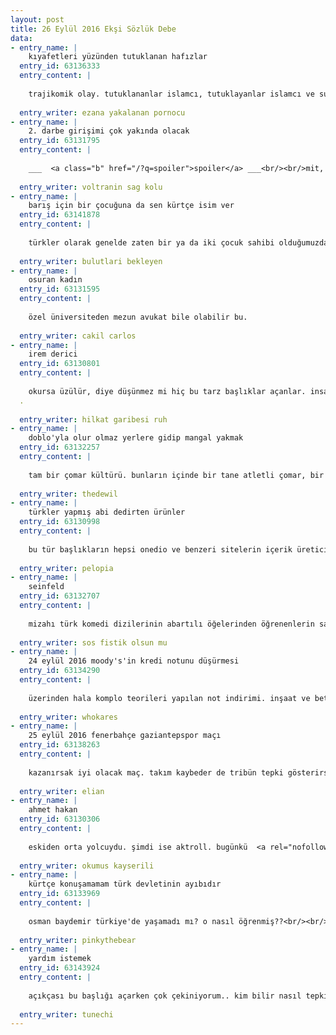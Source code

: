 ```yaml
---
layout: post
title: 26 Eylül 2016 Ekşi Sözlük Debe
data:
- entry_name: |
    kıyafetleri yüzünden tutuklanan hafızlar
  entry_id: 63136333
  entry_content: |
    
    trajikomik olay. tutuklananlar islamcı, tutuklayanlar islamcı ve suçlu yine laik, seküler ve atatürkçü kesim...
    
  entry_writer: ezana yakalanan pornocu
- entry_name: |
    2. darbe girişimi çok yakında olacak
  entry_id: 63131795
  entry_content: |
    
    ___  <a class="b" href="/?q=spoiler">spoiler</a> ___<br/><br/>mit, tsk vb. buralarda milli, mandacı olmayan, şucu bucu olmayan, liyakatli insanları istihdam edilmeli.<br/>___ <a class="b" href="/?q=spoiler">spoiler</a> ___<br/><br/>geldiniz mi şimdi lafımıza? bunca yıl hain ilan ettiğiniz ulusalcılar size yıllarca bunu söyledi. vatanın herbir kaynağını yok pahasına sattınız yabancılara, şimdi iki tane yatırım firmasının iki dudağı arasındayız. özelleştirmelerden toplanan paralarla yeni yatırım alanları yaratalım dedik, bu hayat sürekli böyle sürmez yarın ters düşersen bunlar karşımıza çıkar dedik, bizi bile yabancı düşmanı olmakla suçladınız. bunlaaar diye başladığınız konuşmalarla ötelediniz bizi. tecrübeli bürökratları uzaklaştırıp hakaret ettiniz, adalette dedeleri temizleyip (!) sizin çocukları yerleştirdiniz. <br/><br/>ülkeyi ateşin içine attınız el birliğiyle. olan herşeyde sorumluluğunuz var. <br/><br/>oysa ki biz ne dediysek ülkemizi ve milletimizi sevdiğimiz için söylemiştik.<br/><br/>edit: bu entry bu röportajı veren albaya değil, yıllarca laf anlatmaya çalıştığımız gözü kulağı kapalı akp seçmenine yazılmıştır.
   
  entry_writer: voltranin sag kolu
- entry_name: |
    barış için bir çocuğuna da sen kürtçe isim ver
  entry_id: 63141878
  entry_content: |
    
    türkler olarak genelde zaten bir ya da iki çocuk sahibi olduğumuzdan, onlara koyacağımız isimler bizim için en değerli kişi ya da kavramlara ait..<br/><br/>on çocuğumuz olsaydı belki birine koyardık ama... kısmet.<br/><br/>edit: anadolu'nun dilleri elbette zenginliğimiz. mesela <a rel="nofollow noopener" class="url" target="_blank" href="http://www.youtube.com/watch?v=xrzLbpxYL-s" title="http://www.youtube.com/watch?v=xrzLbpxYL-s">romeika</a>.
   
  entry_writer: bulutlari bekleyen
- entry_name: |
    osuran kadın
  entry_id: 63131595
  entry_content: |
    
    özel üniversiteden mezun avukat bile olabilir bu.
    
  entry_writer: cakil carlos
- entry_name: |
    irem derici
  entry_id: 63130801
  entry_content: |
    
    okursa üzülür, diye düşünmez mi hiç bu tarz başlıklar açanlar. insanların dış görünüşleriyle dalga geçmek nasıl bir kafanın ürünüdür..<br/><br/>düşünce yoksulu bir suser hezeyanı.<br/><br/>edit: <a rel="nofollow noopener" class="url" target="_blank" href="http://i.hizliresim.com/2jo502.png" title="http://i.hizliresim.com/2jo502.png">şu</a> da şurada dursun.<br/><br/>edit 2: hangimiz l&m'den sonra at olmak istemedik ki. ata can kurban. o ayrı. ama kullanımdaki boyutu anlamak için de joyce olmaya gerek yok. bir insanın eylem ve fikirlerini beğenmemek onun dış görünüşüyle dalga geçmek hakkını vermez kimseye. hayır, çok zalimce bu.
  .
   
  entry_writer: hilkat garibesi ruh
- entry_name: |
    doblo'yla olur olmaz yerlere gidip mangal yakmak
  entry_id: 63132257
  entry_content: |
    
    tam bir çomar kültürü. bunların içinde bir tane atletli çomar, bir tane sıkmabaş dişi çomar (laf anlamaması elzemdir), birkaç tane çocuk çomar bulunmak zorundadır..<br/><br/>yer olarak bisiklet yolu, e-5 kenarı, florya sahili, tem'de güvenlik şeridi vs. olabilir. burda önce doblo'ya zula edilmiş piknik eşyaları, mangal, futbol topu, sofra bezi, semaver gibi bilumum zerzevat boşaltılır. derhal semaverle mangal yakılır. çocuklar yere ayağını basar basmaz doğaya salınır ve sağın solun anasını sikmeye başlarlar. çiçek varsa yolar, insan varsa kafa sikerler.
   
  entry_writer: thedewil
- entry_name: |
    türkler yapmış abi dedirten ürünler
  entry_id: 63130998
  entry_content: |
    
    bu tür başlıkların hepsi onedio ve benzeri sitelerin içerik üreticileri tarafından bedavaya beyin fırtınası yaptırmak için açılıyor. hakkınızı arayın siz enayi misiniz sözlükçüler??<br/><br/>ayrıca yurt dışına çıkar çıkmaz modern dünyada kullandığımız hiçbir siki türklerin icat etmediğini görürsünüz. ama o <a class="b" href="/?q=taharet+muslu%c4%9fu">taharet musluğu</a> yok mu o <a class="b" href="/?q=taharet+muslu%c4%9fu">taharet musluğu</a>...<br/><br/><a rel="nofollow noopener" class="url" target="_blank" href="https://twitter.com/textonomy" title="https://twitter.com/textonomy">bkz. ne demek lan bu taharet</a>
   
  entry_writer: pelopia
- entry_name: |
    seinfeld
  entry_id: 63132707
  entry_content: |
    
    mizahı türk komedi dizilerinin abartılı öğelerinden öğrenenlerin sadece kramer karakterini beğenmesi gayet doğaldır. kısmet olur da bir gün sarkazm falan öğrenirlerse jerry'i, george'u ve hatta elaine'i de seveceklerine şüphe yoktur..<br/><br/>not: kramer gelmiş geçmiş en iyi karakterlerden biridir ama seilfeld'in kramer'a indirgenmesi kabul edilemez.
   
  entry_writer: sos fistik olsun mu
- entry_name: |
    24 eylül 2016 moody's'in kredi notunu düşürmesi
  entry_id: 63134290
  entry_content: |
    
    üzerinden hala komplo teorileri yapılan not indirimi. inşaat ve beton dna'mızda var, ama araştırmak, öğrenmek, bilgi sahibi olup daha sonra yorum yapma alışkanlığımız yok..<br/><br/>moody's ve benzeri kuruluşların çok uzun süredir türkiye hakkında ettiği bir laf var:<br/><br/>"dış kaynaklı likiditeye fazla bağımlısınız. borcunuzu kendi kaynaklarınızla çevirmenizi sağlayacak yapısal reformları yapmazsanız, sonunuz karanlık."<br/><br/>evet, fazlaca basitleştirdim, ama konunun özü bu.<br/><br/>bakın, <a rel="nofollow noopener" class="url" target="_blank" href="http://i.hizliresim.com/gXYV5R.png" title="http://i.hizliresim.com/gXYV5R.png">şuraya bir screenshot yükledim...</a> bu sayfada moodys'in son bir senedir türkiye hakkında açıkladığı rapor ve görüşlerin bir listesi var. moody's gibi kurumların adını ve varlığını demokrasi nöbeti sırasında öğrenenlerin aydınlanması açısından gönderdim bu link'i.<br/><br/>gelelim içeriğe:<br/><br/>- 27 ağustos 2015: türkiye'deki erken seçim, politik kararsızlığı uzatıp, aksi yönde esen ekonomik rüzgarı güçlendirebilir.<br/><br/>- 2 kasım 2015: seçim sonuçları politik belirsizliği azalttı, fakat kredi durumu politik yürütmeye bağlı.<br/><br/>- 4 aralık 2015: moody's türkiye'nin baa3 kredi notunu ve ileriye dönük negatif görünümü yerinde tuttu.<br/><br/>- 26 şubat 2016: türkiye devleti - yüksek jeopolitik risk, temel kredi sorunlarını yoğunlaştırıyor.<br/><br/>- 7 mart 2016: türkiye'nin ticari verileri, negatif kredi göstergesi olan ihracat sorunlarını ortaya döktü. <br/><br/>- 6 nisan 2016: bankacılık sisteminin ileriye dönük görünümü - yavaşlayan ekonomi, artmakta olan finansman maliyeti negatif öngörümüzü destekliyor.<br/><br/>- 6 mayıs 2016: türkiye devleti - politik karışıklık reform öngörüsünü olumsuz etkilerken, dış kaynaklı şoklara olan zafiyeti yükseltiyor.<br/><br/>- 13 temmuz 2016: türkiye devleti - brexit'in direk etkisi sınırlı, fakat buna bağlı olan volatilite türkiye'nin dışa bağımlı zafiyetini daha da kötüleştirebilir.<br/><br/>bundan önceki tarihlerde de bazı giriler var... bunların ekran görüntüsünü yollamıyorum. kendiniz bulun.<br/><br/>- 16 nisan 2014: türkiye - temel etkenler hakındaki geleceğe yönelik görüşümüz durağandan negatife çevrildi.<br/><br/>- 19 mayıs 2014: rusya ve türkiye'deki yüksek enflasyon, milli ve kurumsal yatırımcılar için negatiftir.<br/><br/>- 9 haziran 2015: seçim sonuçları politik belirsizliği yükseltirken, ekonomik reformların uygulanmasını da geciktirebilir.<br/><br/>bu kadar yeter.<br/><br/>yukarıdaki veriye bakınca sürekli ortaya çıkıp duran bir kelime öbeği var:<br/><br/>"ekonomik reformlar"<br/><br/>nedir bu ekonomik reformlar? belli ki akp hükümeti seneler önce bir takım reformların uygulamaya konulacağının sözünü vermiş, ama zamanla bu sözden uzaklaşmış. bu reformlar belli ki türkiye'nin dışa bağımlılığını azaltma amacına sahip. bazı raporları inidirip okursanız bunu anlarsınız. <br/><br/>peki moody's neden türkiye'nin dışa bağımlılığının azalmasını istiyor? öyle ya, bunu istemesi gereken biziz. hatta demokrasi nöbetinden gelip burada yorum yazan ahmak, moody's kurumunun türkiye'yi dışa bağlamaya çalıştığı düşüncesinde.<br/><br/>oysa paranın devleti, dini yoktur. ekonomik temel güçlüyse yatırım alırsınız. temeliniz zayıfsa, yatırım sizden kaçar. ekonomik temelin güçlü olabilmesinin en önemli gerekliliklerinden biri de dış kaynaklı likiditeye bağımlılığın azalmasıdır. şöyle anlatalım... siz daha önce aldığınız borcu başka birinden borç alıp kapatmaya başladıysanız, temeliniz çürümüştür. moody's gibi kurumların anlatmaya çalıştığı şey şu...:<br/><br/>"sayın türkiye, daha fazla üretemiyorsan daha az harca. daha çok ciro topla. kendini daha iyi çevir."<br/><br/>evet.<br/><br/>karşı çıktığınız kurumun mesajı bu.<br/><br/>bir sonraki cümlesine "eyyyyyyyy moody's" diye başlayacak şahıs ise hala toprağa beton dökme derdinde. neden? çünkü iç pazarı sadece o sektör ayakta tutuyor. bir nevi morfin. o morfin kesilse hasta acıdan yataktan fırlayacak duruma gelmiş. batılı kreditörler morfini azalttıkça bizim uzun gidip sarraf'ların, arapların kapısında sabahlıyor. morfin, yani sıcak para azalınca o inşaat sektörü de duracak. farkında. ondan sonrası politik ölüm.<br/><br/>uzun'un en büyük korkusu 15 temmuz filan değil. uzun'un en büyük korkusu derin bir ekonomik kriz. onu ertelemeye uğraşıyor. eğer kriz gelmeden ülkeyi tam bir diktatörlüğe çevirebilise ne ala. yoksa koltuk gitti.<br/><br/>evet, ortada oynanan bir oyun var.<br/><br/>ama oyunu oynayan moody's değil. moody's sadece kendi görevini yapıyor.<br/><br/>oyunun baş aktörü beştepe'de.
   
  entry_writer: whokares
- entry_name: |
    25 eylül 2016 fenerbahçe gaziantepspor maçı
  entry_id: 63138263
  entry_content: |
    
    kazanırsak iyi olacak maç. takım kaybeder de tribün tepki gösterirse dayak yiyebilirler. futbolcular daha kalabalık.
    
  entry_writer: elian
- entry_name: |
    ahmet hakan
  entry_id: 63130306
  entry_content: |
    
    eskiden orta yolcuydu. şimdi ise aktroll. bugünkü  <a rel="nofollow noopener" class="url" target="_blank" href="http://sosyal.hurriyet.com.tr/yazar/ahmet-hakan_131/ve-ucuncu-saldiri-geldi-bu-kez-hedef-ekonomi_40230880" title="http://sosyal.hurriyet.com.tr/yazar/ahmet-hakan_131/ve-ucuncu-saldiri-geldi-bu-kez-hedef-ekonomi_40230880">yazısını</a> sabah gazetesinde yazsa sırıtmaz. <br/>ne yazmış bu omurgasız bir bakalım.<br/>"birinci saldırı 17 aralıkta gelmiş." saldırıymış. yoksa devletlülerimizin yolsuzluğu falan yok ortada. peki nasıl atlatmışız?<br/>"birinciyi atlattık. çünkü halkın sağduyusu, yolsuzluk diye harekete geçenlerin gerçek niyet, hedef ve maksatlarını kavradı."<br/>yani halk bu durumun farkına varmayıp da akp'ye oy vermeseydi ülke elden gitmişti demeye getiriyor. <br/>aslında kızacak bir durum yok. helal olsun uzuna. hem bunların gazetelerini milletvekilli öncülüğünde taşlatıyor hem bu gazetenin yazarı olan bu omurgasızı dövdürüyor hem de aynı gazetede kendi propagandasını yaptırıyor. <br/>hak ediyor bunlar, hak ediyoruz hepimiz. bu kalitesizin en çok okunan yazarlardan biri olduğu bir memlekette uzun insaflı bile davranıyor aslında.
   
  entry_writer: okumus kayserili
- entry_name: |
    kürtçe konuşamamam türk devletinin ayıbıdır
  entry_id: 63133969
  entry_content: |
    
    osman baydemir türkiye'de yaşamadı mı? o nasıl öğrenmiş??<br/><br/>debe edit:seni seviyorum cemiyet.bugün yarın ve daima.burayı okuduğunu biliyorum.beni tanıyorsun,sadece bir düşün.
   
  entry_writer: pinkythebear
- entry_name: |
    yardım istemek
  entry_id: 63143924
  entry_content: |
    
    açıkçası bu başlığı açarken çok çekiniyorum.. kim bilir nasıl tepkiler alacağım.. ama gücüm kalmadı gerçekten ve hiç kimse ama hiç kimse yok yanımda.. ne annem, ne babam, ne arkadaş bildiğim insanlar.. kimse...<br/><br/>babamı zaten 2 yaşımdayken kaybettim. annemden ise bahsetmek bile istemiyorum. çünkü anlatınca çok absürd geliyor insanlara, inanmak istemiyorlar. ancak zamanla kendi gözleriyle gördükleri zaman bana hak verebiliyorlar..<br/><br/>23 yaşımdayım ve küçük yaşlardan beri uyuşturucu kullanıyorum. artık bıktım. eroin bağımlısıyım şuanda. tedavi olmak ve düzgün bi hayat yaşamak istiyorum ama buna gücüm yok. eroin bağımlılığını bilenler bilir madde almadığınız takdirde krize girersiniz. yani ben her gün bu maddeyi almak durumundayım. bu yüzden para da biriktiremiyorum hastaneye yatmak için. fransız lape hastanesi 4 günlük tedavi için 3000 tl para talep ediyor.<br/><br/>şu hastaneye yatabilsem, çıksam zaten işime gücüme girip kendi ayaklarım üzerinde durabilirim. ama tedavi olmadan ne çalışma ne de başka bişey yapabilme şansım var.<br/><br/>gerçekten bıkmış vaziyetteyim. yardım isteyebileceğim hiç kimsem yok. ne o çok sevip saydığınız akrabalar, ne arkadaşlar. kimseden hayır yok. zaten kimseden yardım isteyebilecek bi insan da değilim. aç kalsam bile isteyemiyorum. diyeceksiniz ki madem öyle burda neden böyle istiyorsun. burada kimliğimi kimse bilmiyor. ancak yardım etmek isteyen kişiler bana ulaşıp kimliğimi öğrenebilecekler. bu beni biraz cesaretlendirdi ve şansımı denemeye karar verdim..<br/><br/>benim tek istediğim hastaneye yatıp tedavi olmama yardım edebilecek birisi varsa buna yardım etmesi. hatta bunu bi borç olarak bile yapabilirler. hastaneden çıktıktan sonra işe girdiğimde isterlerse taksit taksit geri öderim.<br/><br/>çok güçsüz ve bitik durumdayım.. inanın şunları yazarken bile boğazım düğümleniyor.. anlatamıyorum, kendimi ifade edemiyorum..<br/><br/>belki yardım edemeseniz bile bi akıl vereniniz çıkar.. bilmiyorum..<br/><br/>___ <a class="b" href="/?q=edit">edit</a> ___<br/><br/>2 kişiden mesaj aldım şuana kadar. ikisine de çok teşekkür ediyorum. mesaj atan kişilerden birisi amatem'i önermiş.<br/><br/>fakat şöyle bir durum var. amatem'lerin hali berbat durumda. 2-3 ay sonraya randevu verebiliyorlar. sigortasız kişilerden ücret talep ediyorlar ve benim de sigortam yok.<br/><br/>ayrıca amatemlerde suboxone tedavisi uygulanıyor. bu ilacın içinde de eroin var. ve tedaviyi gördükten sonra bu ilacı düzenli olarak kullanmaya devam ediyorsunuz. yani bu sefer de ilacın bağımlısı oluyorsunuz. o da tedavi olabilirseniz. çünkü daha önce amateme gitmiş bir çok kişiden içerisinin ne kadar kötü olduğunu duydum, dinledim.. amatem'de genelde giren hastalar tedavilerinin ilk veya 2. günlerinde imza vererek çıkıyorlar çünkü içeride uygulanan ilaçların krizinize hiç bir etkisi olmuyor.. yani acı çekmek zorunda bırakılıyorsunuz. özel hastanelerin en ucuzu bahsettiğim fransız hastanesi. gerçekten güzel hizmet veriyorlar. ne bir kriz yaşıyorsunuz ne en ufak acı çekiyorsunuz. hemşireler çok ilgililer. bu hastanelerin bu kadar pahalı olmalarının sebebi de zaten amatemin tek çare olması kendileri haricinde. ve amatemi gerçekten kimse tercih etmiyor. amateme gidenlerin neredeyse tümü suboxone yazdırmak için gidiyorlar. yazdırdıkları suboxoneları dışarıda tanesi 15-20 tl ye satıp tekrar eroin alıyorlar. amatemin tek esprisi bu..<br/><br/>lütfen, yalvarıyorum beni yanlış anlamayın..<br/>ben kimseden para koparmaya falan çalışmıyorum. gelin eğer yardım etmeye niyetliyseniz misafirim olun. evimi görün. köpeğimle tanıştırayım sizi. beni tanıyın.. ben kötü bir insan değilim.. eğer ki hastaneye yatmama maddi destek olmaya karar verirseniz de buyrun hastaneye ödemeyi kendiniz yapın. doktorumla kendiniz görüşün. ben kesinlikle "bana para verin hastaneye yatacağım" demiyorum kimseye.. gerçekten gücüm yok ve yemin ediyorum ki gözlerim dolu dolu yazıyorum bunları.. artık eroini keyif için içmiyorum. şuan önümde var, sigaram da var. dokunmuyorum. içimden gelmiyor. krize girdiğimde düzelmek için, normale dönmek için alıyorum sadece..<br/><br/>lütfen beni bi fırsatçı olarak görmeyin. sizin iyi dileklerinizi bile almak bana büyük mutluluk veriyor.. <br/><br/>___ <a class="b" href="/?q=edit+2">edit 2</a> ___<br/><br/>mesajlar almaya devam ediyorum. eski entrylerim yüzünden beni trollükle suçlayanlar oluyor.. evet önceden annemin sahip olduğu opel astra marka arabayı kullanıyordum. fakat artık annemle beraber yaşamıyoruz. çok derin bir konu olduğu için hakkında konuşmak istemiyorum. kendisi bana yardımda bulunmuyor hiç bir şekilde. hatta görüşmüyoruz bile. zaten ben madde kullanmaya başlamadan önce de böyleydik. kendisine "bana ne annelik yaptın" dediğimde "ne istediysen aldım, cebinden paranı eksik etmedim" gibi bi cevap verebilecek kadar yanlış anlamış bir insan anneliği.. zaten 12-13 yaşında neden uyuşturucuya başvurduğumu da tahmin edebilirsiniz bu sebepten dolayı..<br/><br/>dediğim gibi eğer ki yanımda durmak, bana destek olmak isterseniz. buyrun gelin beni tanıyın. yaşadığım yeri görün. beni görün. illa destek olmanıza da gerek yok. dostum olursunuz. insan tanırsınız. hatta belki ders alırsınız.<br/><br/>sizden tek istediğim beni yanlış anlamayın. kimsenin 1 kuruşunda gözüm yok. ama artık yapabilecek bişey bulamıyorum. nasıl kurtulacağımı bilmiyorum. elimde imkanım yok. son çare burada derdimi anlatmak geldi aklıma.. <br/><br/>___ <a class="b" href="/?q=edit+3">edit 3</a> ___<br/><br/>gecenin bu vaktinde kalbi bu kadar temiz insanların çıkıp mesaj atması, iyi dileklerini iletmesi o kadar güzel birşey ki.. bundan tam 1 saat öncesinde gerçekten o kadar umutsuzdum ki aşırı doz almayı falan düşünüyordum ciddi ciddi. ki son zamanlarda o kadar kötü bir ruh hali içerisindeyim ki köpeğim olmasa ardımda belki çoktan intihar etmiştim.. ama şimdi sizin sayenizde en azından biraz mutlu oldum..<br/><br/>kendisi buraya yazmak ister mi bilmem ama ilk mesaj atan kişiye çok yalnız olduğumu, kötü hissettiğimi ve müsaitse beni aramasını rica ettim. eksik olmasın aradı.. biraz konuştuk.. o kadar iyi geldi ki..<br/><br/>benim işe girdikten sonra okulumu okurken para biriktirip bi iş kurma hayalim var.. çok da sermaye istemiyor.. bir dövme dükkanı.. eğer açabilirsem o dükkanı benim durumumda olan kişilere kesinlikle yardım edeceğim.. tedavi masrafları vb..<br/><br/>zaten şuandan itibaren önümüzdeki süreçten sürekli sizleri haberdar edeceğim bu başlık altında.. şansım yaver gider de hastaneye yatabilirsem, çıktığımda neler yapıyor olduğumu vs. sürekli yazacağım buraya..<br/><br/>(bkz: <a class="b" href="/?q=iyi+insanlar+iyi+ki+vars%c4%b1n%c4%b1z">iyi insanlar iyi ki varsınız</a>)<br/><br/>___ <a class="b" href="/?q=edit+4">edit 4</a> ___<br/><br/>arkadaş benim özelimi burda paylaşmak kimliğimi afişe etmek nedir? ben zaten durumumu anlatıyorum. ayrıca ilk entryde de belirttiğim gibi annemle artık görüşmüyoruz. o görüntülerdeki araba da anneme ait olan arabadır. azcık şerefiniz varsa benim şahsi bilgilerimi paylaştığınız entryleri kaldırırsınız. bu kadar şüpheli bakıyorsanız pm atın ben size ev adresimi veriyim gelin kendi gözlerinizle görün neye sahibim veya neye sahip değilim..<br/><br/>yazıklar olsun gerçekten nasıl bu kadar vicdansız ve nefret dolu olabiliyorsunuz?<br/><br/>kaç kişi pm attı bana 100-200 tl yollayalım diye kaç kişiyi reddettim. sizler ne kadar art niyetli ve karaktersiz insanlarsınız?<br/><br/>diğer mesajları paylaşmayacağım ama emin olun beni yalancılıkla, sahtekarlıkla itham eden kişilerden daha karakterli bir insanım...<br/><br/>___ <a class="b" href="/?q=edit+5">edit 5</a> ___<br/><br/>sağolsun bana destek olmak için pm atan arkadaşlardan birisiyle (bkz: <a class="b" href="/?q=uzaysakini">uzaysakini</a>) şuanda skype'da konuşuyoruz. eğer ki yazdıklarımın yalan olduğunu veya samimi olmadığımı düşünenler varsa pm atabilirler skype ismim için. bunun dışında muhabbet etmek beni dinlemek yada sormak istediklerinizi sormak için de pm atıp skype adımı öğrenebilirsiniz.. buyrun gelin konuşalım..<br/><br/>ama ben tekrar söylüyorum.. lütfen bana para teklif etmeyin.. hesap numarası istemeyin.. ben sizden para istemiyorum..<br/>ancak hastaneye yatmama yardım ederseniz kabul ederim yardımlarınızı.. atıyorum birisi çıkar "tamam kardeşim gel hastaneye yatıralım" seni derse ondan benimle beraber gelip hastane ücretini kendisinin bizzat ödemesini rica ederim..<br/><br/>veya bu işi üstlenmek isteyen (yardım toplama) birisi varsa buyursun.. ama ben kimseden hesabıma vs. para yatırmasını istemiyorum, kabul de etmiyorum..<br/><br/>___ <a class="b" href="/?q=edit+6">edit 6</a> ___<br/><br/>arkadaşlar girilen entryleri okudum ve gerçekten kanım dondu. cezasını çeksin vb tarzında entryler görmek gerçekten üzücü.. öncelikle şunu söylemek istiyorum ben açık açık hastanenin talep ettiği ücreti yazdım. ve sadece bu miktara ihtiyacım olduğunu belirttim.. bunun dışında benden hesap numarası isteyen arkadaşlar da oldu kendilerine sadece teşekkür ettim.<br/><br/>ben çıkıp da "sokakta kalıyorum, çok bitik durumdayım" demedim.. sadece 23 yaşındayım, bir gelirim yok ve tek başıma kaldım.. şuanda yanımda kimse yok destek olabilecek.. zaten bu yüzden buraya bu şekilde yazmamın sebebi de bu. benim instagram profilimi paylaşıp, araba sürerken videomu paylaşıp beni yalancılıkla, sahtekarlıkla itham edenler olmuş.. o videoda kullandığım araba annemin adına olan yakın zamana kadar kendimin de kullandığı arabadır.. fakat annemle artık görüşmüyoruz.. <br/><br/>zaten baştada belirttiğim gibi kimseden yardım isteyemiyordum. bu başlığı açarken bile çok çekinerek açtım. nasıl bir instagram profili görmeyi düşünüyodunuz bilmiyorum ama zaten benim sosyal çevrem benim bu maddeyi kullandığımı bilmiyor. bundan zaten utanıyorum. eğer samimiyetimden şüpheleniyorsanız buyrun pm atın skype adımı, numaramı veriyim benimle birebir tanışın..<br/><br/>bana bu şekilde sahtekar vs. diyen kişilerin ne kendisi ne de yakın çevresi umarım bu illetle karşılaşmazlar yine de..<br/><br/>birazcık saygı ve anlayış istiyorum sizden..<br/><br/>___ <a class="b" href="/?q=edit+7">edit 7</a> ___<br/><a class="b" href="/entry/63146655">#63146655</a><br/><br/>o entry tamamen mizah amaçlı yazılmış bi entry. türkiye'de nissan 370z yok. ben karaktersiz yada dilenci değilim. burda hesap numarası verip para toplamıyorum. aksine pm atıp hesap numarası isteyenlere de sadece teşekkür edip bu şekilde yardım toplamaya çalışmadığımı da söylüyorum.<br/><br/>sizin gibi boş insanlardan tiksiniyorum. iğrenç karaktersiz adamlardan başka bişey değilsiniz.<br/><br/>ne bekliyordunuz? ne olsun istiyordunuz? burda bu şekilde yardım istemek için sokakta yatıyor olmam mı gerekli? yada hergün sıkıntılarımı mı paylaşmalıydım instagramımdan, twitterımdan? sizler öyle mi yapıyorsunuz? bu sahte çağda hepimiz olduğumuzun aksine kendimizi süper mutlu göstermiyor muyuz çevremize? benim sosyal çevremde doğru düzgün kullandığımı bilen insan bile yok. böyle bişey paylaşılır mı? ne yapmalıydım kalkıp "merhaba ben bağımlıyım" diye kendimi ifşa mı etmeliydim? gerçi gerek yok siz yapıyosunuz benim yerime. hem "biz bu çocuğu böyle ifşa ediyoruz ama bu çocuğun hayatını nasıl etkileriz? ileride iş hayatında, sosyal hayatında problemler yaşar mı? hayatı sikilir mi?" diye bile düşünmeden yapıyorsunuz..<br/><br/>aşağılıksınız.. bi bağımlıdan daha aşağılıksınız.. insan ahı almanın ne olduğunun farkında bile olmayan aşağılıklarsınız..<br/><br/>ama yine de söylüyorum; umarım ne siz ne de bir yakınınız sınanırsınız bu illetle.. tek dileğim iflah olmanız.. ben uyuşturucuyu bırakırım ama sizin karakterinizi düzeltmeniz pek zor.. ne diyelim.. allah kurtarsın...<br/><br/>___ <a class="b" href="/?q=edit+8">edit 8</a> ___<br/>ya gerçekten hayret etmemek elde değil. neymiş amatemi beğenmiyormuşuz, özel hastanede 4 günde acı çekmeden bırakmak mümkün değilmiş. ayrıca bağımlı olduğumu vs. kimliğimi açıklayarak kanıtlamak zorundaymışım..<br/><br/>senin yakana mı yapıştım bana yardım et diye? kapına mı dayandım para ver diye?<br/><br/>sen hiç amatem'e gittin mi? gördün mü nasıl hizmet verildiğini? kapıda eroin karşılığı suboxone satanları gördün mü? yada 2-3 ay sıra bekleyip, hadi şansı yaver gidip de içerideki şartlara dayanıp 1 girip 5 çıkan adam gördün mü?<br/><br/>amatem'e giriyorsun, çeşit çeşit insanla beraber yatıyorsun. bilmediğin şeyler öğreniyorsun, yeni torbacılar keşfediyorsun.<br/><br/>bunları bilmiyorsanız bari araştırın. çok zor değil ya. sözlükteki amatem başlığına bakın en azından..<br/><br/>neymiş 4 günde eroin mi bırakılırmış.. çok biliyorsun sen ya! ara kardeşim balıklı rum hastanesini. ara fransız lape'yi, sırp pırgiç ermeni hastanesini sor bakalım bırakılıyor muymuş bırakılmıyor muymuş.<br/><br/>ya faydanız yok tamam, eyvallah. nedir bu zarar verme aşkınız? neden bu kadar nefret dolusunuz abi siz? ne yaptım ulan ben size?<br/><br/>çalmıyorum çırpmıyorum, torbacılık yapmıyorum, adam kandırıp dolandırmıyorum. ne istiyorsunuz abi benden? ben buraya derdimi sıkıntımı yazmışım, yardım talep etmişim. üstelik pm atıp "100-200 gönderebilirim" diyenleri bile geri çevirmişim.. <br/><br/>neymiş; zorla mı bağımlı yapmışlar beni.. evet zorla yapmadılar. evet her derdi olan da buna başvurmuyor. ama ben bunun ana vatanında gazi mahallesi gibi bi semtin dibinde büyüdüm. belki zorla başlatmadılar ama ilk başladığım dönemde kullandığım şeyin eroin olduğunu bile bilmiyodum. koreks diye biliniyordu o zamanlar. öyle damar yoluyla falan da almıyorum bunu. hele eskiden o koreks diye bildiğimiz zamanlarda sigaranın içine koyup içiyorduk..<br/><br/>yıllarca bağımlısı olmadan kullandım. 1 gün içiyodum 3 gün ara veriyodum. ama sonra ailevi problemlerim oldu. annem dediğim kişiden hiç bir annenin evladına yapmayacağı hareketler gördüm. çekti gitti tek başıma dımdızlak bıraktı beni daha 16 yaşımdayken. gırtlağıma kadar borçla savaştım. bi baktım hergün içiyorum..<br/><br/>ilk bağımlısı olduğumu anladığımda oturup çocuk gibi ağladım utancımdan hıçkıra hıçkıra.. o zamanlar bi kız arkadaşım vardı beraber yaşıyorduk.. ona sarıldım da ağladım saatlerce..<br/><br/>o kadar kötü zamanlardan geçtim ki o kız arkadaşıma yalvarıyordum; "daha gençsin, lütfen müsade et bana da intihar ediyim. git hayatını yaşa" diye..<br/><br/>bunlar bahane mi? haklı gösterir mi beni? hayır.. ama yaptım işte napiyim?<br/><br/>şuan cebimde 1 lira param yok. annem dün eve ben uyurken gizlice girmiş, evde kalan son eşyalarını, masamın üstünden son 120 tl paramla arabanın anahtarını alıp arabayı da alıp gitmiş.<br/><br/>ama ben buna rağmen "ya kardeş elimizden bu kadar geliyo 150 tl yolliyim hesap numarası ver de" diyen adamı "ben o şekilde para toplamıyorum" diye teşekkür edip reddediyorum. <br/><br/>şimdi söyle güzel kardeşim, derdin ne? yardım etme bana. zaten sen teklif etsen de ben kabul etmem senin paranı pulunu. benim talebim belli, muhatabım belli. eroine düştük ama insanız hala. işte bu yüzden kimliğimi ifşa etmek istemiyorum. utanıyorum ulan! keşke sen de biraz utanabilsen!<br/><br/><a rel="nofollow noopener" class="url" target="_blank" href="http://i.hizliresim.com/3Allb4.jpg">http://i.hizliresim.com/3allb4.jpg</a><br/><a rel="nofollow noopener" class="url" target="_blank" href="http://i.hizliresim.com/RQpp7j.jpg">http://i.hizliresim.com/rqpp7j.jpg</a><br/><a rel="nofollow noopener" class="url" target="_blank" href="http://i.hizliresim.com/gXYvl5.png">http://i.hizliresim.com/gxyvl5.png</a>
   
  entry_writer: tunechi
---
```

